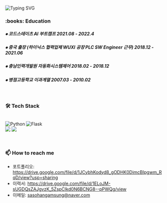 <div>
<br>
 
![Typing SVG](https://readme-typing-svg.herokuapp.com?font=Indie+Flower&color=000000&size=30&center=true&lines=Sasohangamsung's+&nbsp;+Git+hub+˙ᵕ˙+&nbsp;)
</div>


<!-- 교육사항 시작 -->
<div>
  <h3><b> :books: Education </b></h3>
  <h5> ⦁ 코드스테이츠 AI 부트캠프 2021.08 - 2022.4 </h5>
  <h5> ⦁ 중국 출장 (하이닉스 협력업체 WUXI 공장 PLC SW Engineer 근무) 2018.12 - 2021.06 </h5>
  <h5> ⦁ 충남인력개발원 자동화시스템제어 2018.02 - 2018.12 </h5>
  <h5> ⦁ 병점고등학교 이과계열 2007.03 - 2010.02 </h5>
</div>
</br>  
<!-- 교육사항 끝 -->

<!-- 기술스택 시작 -->
<div align='left'><h3><b>🛠 Tech Stack </b></h3>
<br>
<img alt="Python" src ="https://img.shields.io/badge/Python-3776AB.svg?&style=for-the-badge&logo=Python&logoColor=white"/>
<img alt="Flask" src ="https://img.shields.io/badge/Flask-#000000.svg?&style=for-the-badge&logo=Flask&logoColor=white"/>
<br>
<img src="https://img.shields.io/badge/AWS-232F3E?style=flat-square&logo=Amazon AWS&logoColor=white"/></a>
<img src="https://img.shields.io/badge/Visual Studio-5C2D91?style=flat-square&logo=Visual Studio&logoColor=white"/></a>

</p>
</div>
<!-- https://simpleicons.org/?q=java --></br>
<!-- 기술블로그 끝 -->

<!-- 연락처 시작 -->
### 📫 How to reach me
- 포트폴리오: https://drive.google.com/file/d/1JCybhKodyd8_gODHK0DimcBIpgwm_RqD/view?usp=sharing
- 이력서: https://drive.google.com/file/d/1ELoJM-sUGDQsZAJgvzK_5ZspCIkd0N6BCNG8--pPWQg/view
- 이메일: sasohangamsung@naver.com
<!-- 연락처 끝 -->
